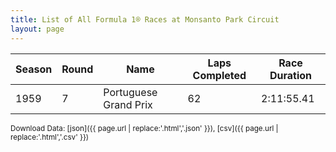 ```yaml
---
title: List of All Formula 1® Races at Monsanto Park Circuit
layout: page
---
```


| Season | Round | Name | Laps Completed | Race Duration |
|--|--|--|--|--|
| 1959 | 7 | Portuguese Grand Prix | 62 | 2:11:55.41 |

<small>Download Data: [json]({{ page.url | replace:'.html','.json' }}), [csv]({{ page.url | replace:'.html','.csv' }})</small>
